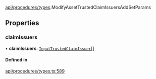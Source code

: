 [api/procedures/types](../../../../Modules/API/Procedures/Types.md).ModifyAssetTrustedClaimIssuersAddSetParams

## Properties

### claimIssuers

• **claimIssuers**: [`InputTrustedClaimIssuer`](../../../../Modules/Types/Types.md#inputtrustedclaimissuer)[]

#### Defined in

[api/procedures/types.ts:589](https://github.com/PolymeshAssociation/polymesh-sdk/blob/15be87e8/src/api/procedures/types.ts#L589)

